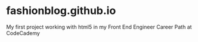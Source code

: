# fashionblog.github.io
My first project working with html5 in my Front End Engineer Career Path at CodeCademy
